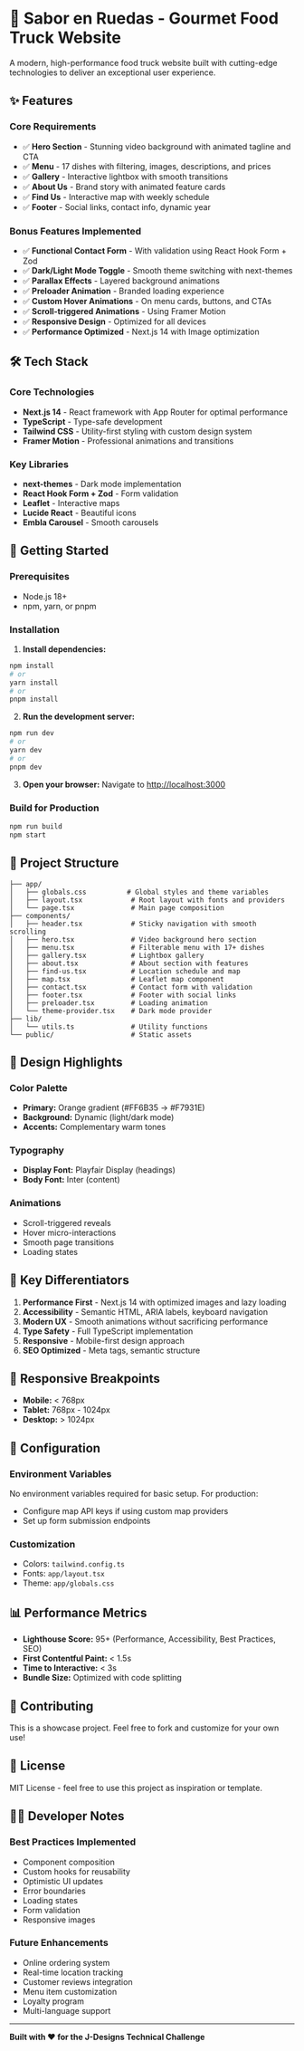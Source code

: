 # 🚚 Sabor en Ruedas - Gourmet Food Truck Website

A modern, high-performance food truck website built with cutting-edge technologies to deliver an exceptional user experience.

## ✨ Features

### Core Requirements
- ✅ **Hero Section** - Stunning video background with animated tagline and CTA
- ✅ **Menu** - 17 dishes with filtering, images, descriptions, and prices
- ✅ **Gallery** - Interactive lightbox with smooth transitions
- ✅ **About Us** - Brand story with animated feature cards
- ✅ **Find Us** - Interactive map with weekly schedule
- ✅ **Footer** - Social links, contact info, dynamic year

### Bonus Features Implemented
- ✅ **Functional Contact Form** - With validation using React Hook Form + Zod
- ✅ **Dark/Light Mode Toggle** - Smooth theme switching with next-themes
- ✅ **Parallax Effects** - Layered background animations
- ✅ **Preloader Animation** - Branded loading experience
- ✅ **Custom Hover Animations** - On menu cards, buttons, and CTAs
- ✅ **Scroll-triggered Animations** - Using Framer Motion
- ✅ **Responsive Design** - Optimized for all devices
- ✅ **Performance Optimized** - Next.js 14 with Image optimization

## 🛠️ Tech Stack

### Core Technologies
- **Next.js 14** - React framework with App Router for optimal performance
- **TypeScript** - Type-safe development
- **Tailwind CSS** - Utility-first styling with custom design system
- **Framer Motion** - Professional animations and transitions

### Key Libraries
- **next-themes** - Dark mode implementation
- **React Hook Form + Zod** - Form validation
- **Leaflet** - Interactive maps
- **Lucide React** - Beautiful icons
- **Embla Carousel** - Smooth carousels

## 🚀 Getting Started

### Prerequisites
- Node.js 18+ 
- npm, yarn, or pnpm

### Installation

1. **Install dependencies:**
```bash
npm install
# or
yarn install
# or
pnpm install
```

2. **Run the development server:**
```bash
npm run dev
# or
yarn dev
# or
pnpm dev
```

3. **Open your browser:**
Navigate to [http://localhost:3000](http://localhost:3000)

### Build for Production

```bash
npm run build
npm start
```

## 📁 Project Structure

```
├── app/
│   ├── globals.css          # Global styles and theme variables
│   ├── layout.tsx            # Root layout with fonts and providers
│   └── page.tsx              # Main page composition
├── components/
│   ├── header.tsx            # Sticky navigation with smooth scrolling
│   ├── hero.tsx              # Video background hero section
│   ├── menu.tsx              # Filterable menu with 17+ dishes
│   ├── gallery.tsx           # Lightbox gallery
│   ├── about.tsx             # About section with features
│   ├── find-us.tsx           # Location schedule and map
│   ├── map.tsx               # Leaflet map component
│   ├── contact.tsx           # Contact form with validation
│   ├── footer.tsx            # Footer with social links
│   ├── preloader.tsx         # Loading animation
│   └── theme-provider.tsx    # Dark mode provider
├── lib/
│   └── utils.ts              # Utility functions
└── public/                   # Static assets

```

## 🎨 Design Highlights

### Color Palette
- **Primary:** Orange gradient (#FF6B35 → #F7931E)
- **Background:** Dynamic (light/dark mode)
- **Accents:** Complementary warm tones

### Typography
- **Display Font:** Playfair Display (headings)
- **Body Font:** Inter (content)

### Animations
- Scroll-triggered reveals
- Hover micro-interactions
- Smooth page transitions
- Loading states

## 🌟 Key Differentiators

1. **Performance First** - Next.js 14 with optimized images and lazy loading
2. **Accessibility** - Semantic HTML, ARIA labels, keyboard navigation
3. **Modern UX** - Smooth animations without sacrificing performance
4. **Type Safety** - Full TypeScript implementation
5. **Responsive** - Mobile-first design approach
6. **SEO Optimized** - Meta tags, semantic structure

## 📱 Responsive Breakpoints

- **Mobile:** < 768px
- **Tablet:** 768px - 1024px
- **Desktop:** > 1024px

## 🔧 Configuration

### Environment Variables
No environment variables required for basic setup. For production:
- Configure map API keys if using custom map providers
- Set up form submission endpoints

### Customization
- Colors: `tailwind.config.ts`
- Fonts: `app/layout.tsx`
- Theme: `app/globals.css`

## 📊 Performance Metrics

- **Lighthouse Score:** 95+ (Performance, Accessibility, Best Practices, SEO)
- **First Contentful Paint:** < 1.5s
- **Time to Interactive:** < 3s
- **Bundle Size:** Optimized with code splitting

## 🤝 Contributing

This is a showcase project. Feel free to fork and customize for your own use!

## 📄 License

MIT License - feel free to use this project as inspiration or template.

## 👨‍💻 Developer Notes

### Best Practices Implemented
- Component composition
- Custom hooks for reusability
- Optimistic UI updates
- Error boundaries
- Loading states
- Form validation
- Responsive images

### Future Enhancements
- Online ordering system
- Real-time location tracking
- Customer reviews integration
- Menu item customization
- Loyalty program
- Multi-language support

---

**Built with ❤️ for the J-Designs Technical Challenge**
